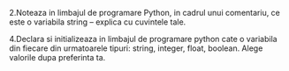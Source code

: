 2.Noteaza in limbajul de programare Python, in cadrul unui comentariu,
ce este o variabila string – explica cu cuvintele tale.


4.Declara si initializeaza in limbajul de programare python cate o
variabila din fiecare din urmatoarele tipuri: string, integer, float,
boolean. Alege valorile dupa preferinta ta.
